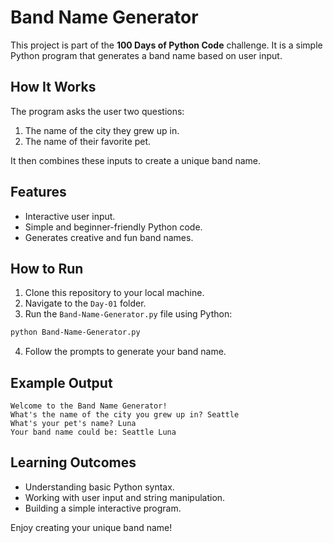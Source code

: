 # Band Name Generator

This project is part of the **100 Days of Python Code** challenge. It is a simple Python program that generates a band name based on user input.

## How It Works

The program asks the user two questions:
1. The name of the city they grew up in.
2. The name of their favorite pet.

It then combines these inputs to create a unique band name.

## Features

- Interactive user input.
- Simple and beginner-friendly Python code.
- Generates creative and fun band names.

## How to Run

1. Clone this repository to your local machine.
2. Navigate to the `Day-01` folder.
3. Run the `Band-Name-Generator.py` file using Python:
  ```bash
  python Band-Name-Generator.py
  ```
4. Follow the prompts to generate your band name.

## Example Output

```
Welcome to the Band Name Generator!
What's the name of the city you grew up in? Seattle
What's your pet's name? Luna
Your band name could be: Seattle Luna
```

## Learning Outcomes

- Understanding basic Python syntax.
- Working with user input and string manipulation.
- Building a simple interactive program.

Enjoy creating your unique band name!
